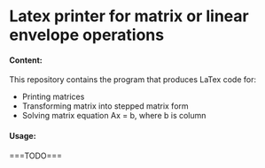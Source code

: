 # Latex printer for matrix or linear envelope operations
#### Content:
This repository contains the program that produces LaTex code for:
* Printing matrices
* Transforming matrix into stepped matrix form
* Solving matrix equation Ax = b, where b is column

#### Usage:
===TODO===
